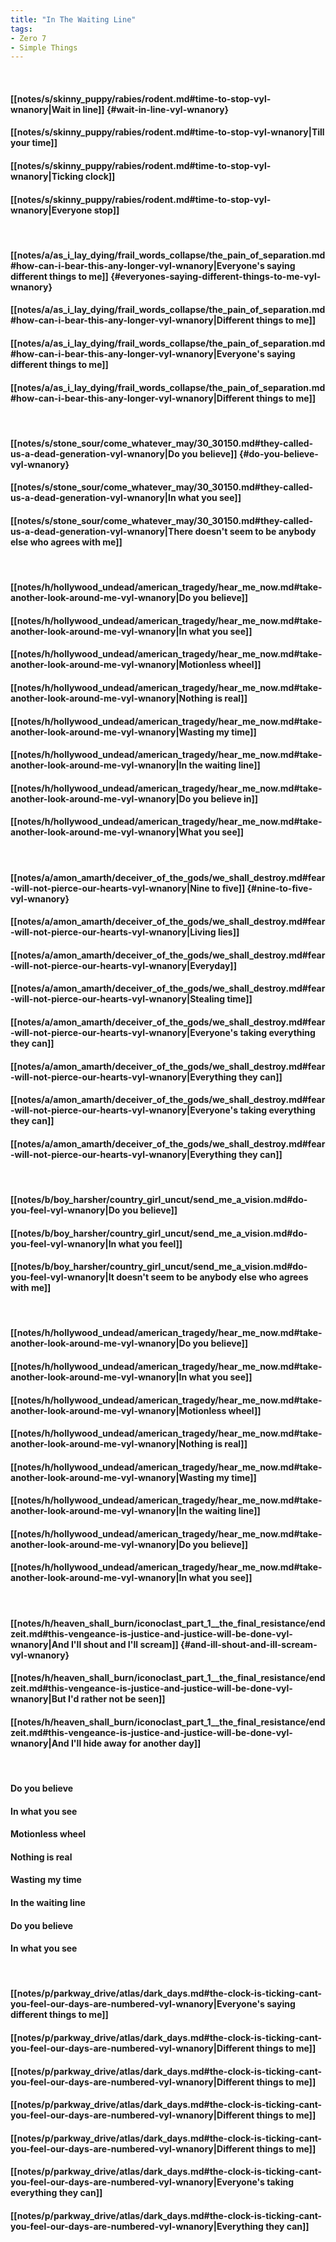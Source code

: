 ```yaml
---
title: "In The Waiting Line"
tags:
- Zero 7
- Simple Things
---
```

&nbsp;
#### [[notes/s/skinny_puppy/rabies/rodent.md#time-to-stop-vyl-wnanory|Wait in line]] {#wait-in-line-vyl-wnanory}
#### [[notes/s/skinny_puppy/rabies/rodent.md#time-to-stop-vyl-wnanory|Till your time]]
#### [[notes/s/skinny_puppy/rabies/rodent.md#time-to-stop-vyl-wnanory|Ticking clock]]
#### [[notes/s/skinny_puppy/rabies/rodent.md#time-to-stop-vyl-wnanory|Everyone stop]]
&nbsp;
#### [[notes/a/as_i_lay_dying/frail_words_collapse/the_pain_of_separation.md#how-can-i-bear-this-any-longer-vyl-wnanory|Everyone's saying different things to me]] {#everyones-saying-different-things-to-me-vyl-wnanory}
#### [[notes/a/as_i_lay_dying/frail_words_collapse/the_pain_of_separation.md#how-can-i-bear-this-any-longer-vyl-wnanory|Different things to me]]
#### [[notes/a/as_i_lay_dying/frail_words_collapse/the_pain_of_separation.md#how-can-i-bear-this-any-longer-vyl-wnanory|Everyone's saying different things to me]]
#### [[notes/a/as_i_lay_dying/frail_words_collapse/the_pain_of_separation.md#how-can-i-bear-this-any-longer-vyl-wnanory|Different things to me]]
&nbsp;
#### [[notes/s/stone_sour/come_whatever_may/30_30150.md#they-called-us-a-dead-generation-vyl-wnanory|Do you believe]] {#do-you-believe-vyl-wnanory}
#### [[notes/s/stone_sour/come_whatever_may/30_30150.md#they-called-us-a-dead-generation-vyl-wnanory|In what you see]]
#### [[notes/s/stone_sour/come_whatever_may/30_30150.md#they-called-us-a-dead-generation-vyl-wnanory|There doesn't seem to be anybody else who agrees with me]]
&nbsp;
#### [[notes/h/hollywood_undead/american_tragedy/hear_me_now.md#take-another-look-around-me-vyl-wnanory|Do you believe]]
#### [[notes/h/hollywood_undead/american_tragedy/hear_me_now.md#take-another-look-around-me-vyl-wnanory|In what you see]]
#### [[notes/h/hollywood_undead/american_tragedy/hear_me_now.md#take-another-look-around-me-vyl-wnanory|Motionless wheel]]
#### [[notes/h/hollywood_undead/american_tragedy/hear_me_now.md#take-another-look-around-me-vyl-wnanory|Nothing is real]]
#### [[notes/h/hollywood_undead/american_tragedy/hear_me_now.md#take-another-look-around-me-vyl-wnanory|Wasting my time]]
#### [[notes/h/hollywood_undead/american_tragedy/hear_me_now.md#take-another-look-around-me-vyl-wnanory|In the waiting line]]
#### [[notes/h/hollywood_undead/american_tragedy/hear_me_now.md#take-another-look-around-me-vyl-wnanory|Do you believe in]]
#### [[notes/h/hollywood_undead/american_tragedy/hear_me_now.md#take-another-look-around-me-vyl-wnanory|What you see]]
&nbsp;
#### [[notes/a/amon_amarth/deceiver_of_the_gods/we_shall_destroy.md#fear-will-not-pierce-our-hearts-vyl-wnanory|Nine to five]] {#nine-to-five-vyl-wnanory}
#### [[notes/a/amon_amarth/deceiver_of_the_gods/we_shall_destroy.md#fear-will-not-pierce-our-hearts-vyl-wnanory|Living lies]]
#### [[notes/a/amon_amarth/deceiver_of_the_gods/we_shall_destroy.md#fear-will-not-pierce-our-hearts-vyl-wnanory|Everyday]]
#### [[notes/a/amon_amarth/deceiver_of_the_gods/we_shall_destroy.md#fear-will-not-pierce-our-hearts-vyl-wnanory|Stealing time]]
#### [[notes/a/amon_amarth/deceiver_of_the_gods/we_shall_destroy.md#fear-will-not-pierce-our-hearts-vyl-wnanory|Everyone's taking everything they can]]
#### [[notes/a/amon_amarth/deceiver_of_the_gods/we_shall_destroy.md#fear-will-not-pierce-our-hearts-vyl-wnanory|Everything they can]]
#### [[notes/a/amon_amarth/deceiver_of_the_gods/we_shall_destroy.md#fear-will-not-pierce-our-hearts-vyl-wnanory|Everyone's taking everything they can]]
#### [[notes/a/amon_amarth/deceiver_of_the_gods/we_shall_destroy.md#fear-will-not-pierce-our-hearts-vyl-wnanory|Everything they can]]
&nbsp;
#### [[notes/b/boy_harsher/country_girl_uncut/send_me_a_vision.md#do-you-feel-vyl-wnanory|Do you believe]]
#### [[notes/b/boy_harsher/country_girl_uncut/send_me_a_vision.md#do-you-feel-vyl-wnanory|In what you feel]]
#### [[notes/b/boy_harsher/country_girl_uncut/send_me_a_vision.md#do-you-feel-vyl-wnanory|It doesn't seem to be anybody else who agrees with me]]
&nbsp;
#### [[notes/h/hollywood_undead/american_tragedy/hear_me_now.md#take-another-look-around-me-vyl-wnanory|Do you believe]]
#### [[notes/h/hollywood_undead/american_tragedy/hear_me_now.md#take-another-look-around-me-vyl-wnanory|In what you see]]
#### [[notes/h/hollywood_undead/american_tragedy/hear_me_now.md#take-another-look-around-me-vyl-wnanory|Motionless wheel]]
#### [[notes/h/hollywood_undead/american_tragedy/hear_me_now.md#take-another-look-around-me-vyl-wnanory|Nothing is real]]
#### [[notes/h/hollywood_undead/american_tragedy/hear_me_now.md#take-another-look-around-me-vyl-wnanory|Wasting my time]]
#### [[notes/h/hollywood_undead/american_tragedy/hear_me_now.md#take-another-look-around-me-vyl-wnanory|In the waiting line]]
#### [[notes/h/hollywood_undead/american_tragedy/hear_me_now.md#take-another-look-around-me-vyl-wnanory|Do you believe]]
#### [[notes/h/hollywood_undead/american_tragedy/hear_me_now.md#take-another-look-around-me-vyl-wnanory|In what you see]]
&nbsp;
#### [[notes/h/heaven_shall_burn/iconoclast_part_1__the_final_resistance/endzeit.md#this-vengeance-is-justice-and-justice-will-be-done-vyl-wnanory|And I'll shout and I'll scream]] {#and-ill-shout-and-ill-scream-vyl-wnanory}
#### [[notes/h/heaven_shall_burn/iconoclast_part_1__the_final_resistance/endzeit.md#this-vengeance-is-justice-and-justice-will-be-done-vyl-wnanory|But I'd rather not be seen]]
#### [[notes/h/heaven_shall_burn/iconoclast_part_1__the_final_resistance/endzeit.md#this-vengeance-is-justice-and-justice-will-be-done-vyl-wnanory|And I'll hide away for another day]]
&nbsp;
#### Do you believe
#### In what you see
#### Motionless wheel
#### Nothing is real
#### Wasting my time
#### In the waiting line
#### Do you believe
#### In what you see
&nbsp;
#### [[notes/p/parkway_drive/atlas/dark_days.md#the-clock-is-ticking-cant-you-feel-our-days-are-numbered-vyl-wnanory|Everyone's saying different things to me]]
#### [[notes/p/parkway_drive/atlas/dark_days.md#the-clock-is-ticking-cant-you-feel-our-days-are-numbered-vyl-wnanory|Different things to me]]
#### [[notes/p/parkway_drive/atlas/dark_days.md#the-clock-is-ticking-cant-you-feel-our-days-are-numbered-vyl-wnanory|Different things to me]]
#### [[notes/p/parkway_drive/atlas/dark_days.md#the-clock-is-ticking-cant-you-feel-our-days-are-numbered-vyl-wnanory|Different things to me]]
#### [[notes/p/parkway_drive/atlas/dark_days.md#the-clock-is-ticking-cant-you-feel-our-days-are-numbered-vyl-wnanory|Different things to me]]
#### [[notes/p/parkway_drive/atlas/dark_days.md#the-clock-is-ticking-cant-you-feel-our-days-are-numbered-vyl-wnanory|Everyone's taking everything they can]]
#### [[notes/p/parkway_drive/atlas/dark_days.md#the-clock-is-ticking-cant-you-feel-our-days-are-numbered-vyl-wnanory|Everything they can]]

